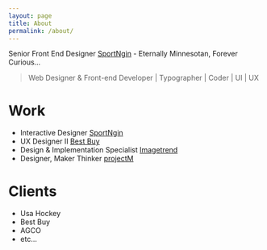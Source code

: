 ```yaml
---
layout: page
title: About
permalink: /about/
---
```


Senior Front End Designer [SportNgin](http://sportngin.com) - Eternally Minnesotan, Forever Curious…

> Web Designer & Front-end Developer | Typographer | Coder | UI | UX

# Work
- Interactive Designer [SportNgin](http://sportngin.com)
- UX Designer II [Best Buy](http://bestbuy.com)
- Design & Implementation Specialist [Imagetrend](http://imagetrend.com)
- Designer, Maker Thinker [projectM](http://projectmlab.com)

# Clients
- Usa Hockey
- Best Buy
- AGCO
- etc...
